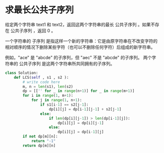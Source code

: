 # 求最长公共子序列

给定两个字符串 text1 和 text2，返回这两个字符串的最长 公共子序列 。如果不存在 公共子序列 ，返回 0 。

一个字符串的 子序列 是指这样一个新的字符串：它是由原字符串在不改变字符的相对顺序的情况下删除某些字符（也可以不删除任何字符）后组成的新字符串。

例如，"ace" 是 "abcde" 的子序列，但 "aec" 不是 "abcde" 的子序列。
两个字符串的 公共子序列 是这两个字符串所共同拥有的子序列。

```python
class Solution:
    def LCS(self , s1 , s2 ):
        # write code here
        m, n = len(s1), len(s2)
        dp = [['' for _ in range(n+1)] for _ in range(m+1)]
        for i in range(1, m+1):
            for j in range(1, n+1):               
                if s1[i-1] == s2[j-1]:
                    dp[i][j] = dp[i-1][j-1] + s2[j-1]
                else:
                    if len(dp[i][j-1]) > len(dp[i-1][j]):
                        dp[i][j] = dp[i][j-1]
                    else:
                        dp[i][j] = dp[i-1][j]
        if not dp[m][n]:
            return "-1"
        return dp[m][n]
```

